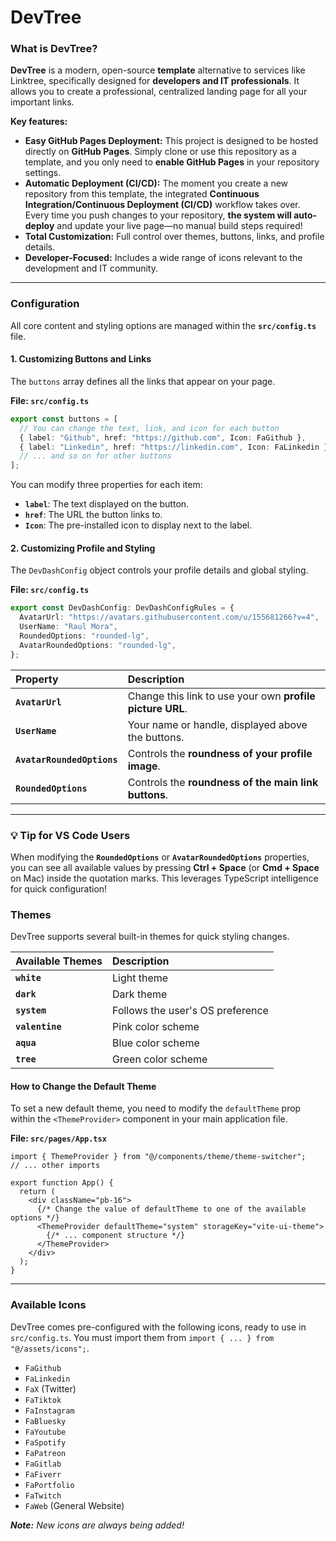 # DevTree

### What is DevTree?

**DevTree** is a modern, open-source **template** alternative to services like Linktree, specifically designed for **developers and IT professionals**. It allows you to create a professional, centralized landing page for all your important links.

**Key features:**

- **Easy GitHub Pages Deployment:** This project is designed to be hosted directly on **GitHub Pages**. Simply clone or use this repository as a template, and you only need to **enable GitHub Pages** in your repository settings.
- **Automatic Deployment (CI/CD):** The moment you create a new repository from this template, the integrated **Continuous Integration/Continuous Deployment (CI/CD)** workflow takes over. Every time you push changes to your repository, **the system will auto-deploy** and update your live page—no manual build steps required\!
- **Total Customization:** Full control over themes, buttons, links, and profile details.
- **Developer-Focused:** Includes a wide range of icons relevant to the development and IT community.

---

### Configuration

All core content and styling options are managed within the **`src/config.ts`** file.

#### 1\. Customizing Buttons and Links

The `buttons` array defines all the links that appear on your page.

**File: `src/config.ts`**

```typescript
export const buttons = [
  // You can change the text, link, and icon for each button
  { label: "Github", href: "https://github.com", Icon: FaGithub },
  { label: "Linkedin", href: "https://linkedin.com", Icon: FaLinkedin },
  // ... and so on for other buttons
];
```

You can modify three properties for each item:

- **`label`**: The text displayed on the button.
- **`href`**: The URL the button links to.
- **`Icon`**: The pre-installed icon to display next to the label.

#### 2\. Customizing Profile and Styling

The `DevDashConfig` object controls your profile details and global styling.

**File: `src/config.ts`**

```typescript
export const DevDashConfig: DevDashConfigRules = {
  AvatarUrl: "https://avatars.githubusercontent.com/u/155681266?v=4",
  UserName: "Raul Mora",
  RoundedOptions: "rounded-lg",
  AvatarRoundedOptions: "rounded-lg",
};
```

| Property                   | Description                                               |
| :------------------------- | :-------------------------------------------------------- |
| **`AvatarUrl`**            | Change this link to use your own **profile picture URL**. |
| **`UserName`**             | Your name or handle, displayed above the buttons.         |
| **`AvatarRoundedOptions`** | Controls the **roundness of your profile image**.         |
| **`RoundedOptions`**       | Controls the **roundness of the main link buttons**.      |

---

### 💡 Tip for VS Code Users

When modifying the **`RoundedOptions`** or **`AvatarRoundedOptions`** properties, you can see all available values by pressing **Ctrl + Space** (or **Cmd + Space** on Mac) inside the quotation marks. This leverages TypeScript intelligence for quick configuration\!

### Themes

DevTree supports several built-in themes for quick styling changes.

| Available Themes | Description                      |
| :--------------- | :------------------------------- |
| **`white`**      | Light theme                      |
| **`dark`**       | Dark theme                       |
| **`system`**     | Follows the user's OS preference |
| **`valentine`**  | Pink color scheme                |
| **`aqua`**       | Blue color scheme                |
| **`tree`**       | Green color scheme               |

#### How to Change the Default Theme

To set a new default theme, you need to modify the `defaultTheme` prop within the `<ThemeProvider>` component in your main application file.

**File: `src/pages/App.tsx`**

```tsx
import { ThemeProvider } from "@/components/theme/theme-switcher";
// ... other imports

export function App() {
  return (
    <div className="pb-16">
      {/* Change the value of defaultTheme to one of the available options */}
      <ThemeProvider defaultTheme="system" storageKey="vite-ui-theme">
        {/* ... component structure */}
      </ThemeProvider>
    </div>
  );
}
```

---

### Available Icons

DevTree comes pre-configured with the following icons, ready to use in `src/config.ts`. You must import them from `import { ... } from "@/assets/icons";`.

- `FaGithub`
- `FaLinkedin`
- `FaX` (Twitter)
- `FaTiktok`
- `FaInstagram`
- `FaBluesky`
- `FaYoutube`
- `FaSpotify`
- `FaPatreon`
- `FaGitlab`
- `FaFiverr`
- `FaPortfolio`
- `FaTwitch`
- `FaWeb` (General Website)

**_Note:_** _New icons are always being added\!_
